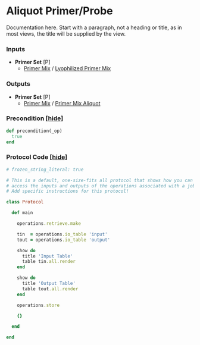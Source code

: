 # Aliquot Primer/Probe

Documentation here. Start with a paragraph, not a heading or title, as in most views, the title will be supplied by the view.
### Inputs


- **Primer Set** [P]  
  - <a href='#' onclick='easy_select("Sample Types", "Primer Mix")'>Primer Mix</a> / <a href='#' onclick='easy_select("Containers", "Lyophilized Primer Mix")'>Lyophilized Primer Mix</a>



### Outputs


- **Primer Set** [P]  
  - <a href='#' onclick='easy_select("Sample Types", "Primer Mix")'>Primer Mix</a> / <a href='#' onclick='easy_select("Containers", "Primer Mix Aliquot")'>Primer Mix Aliquot</a>

### Precondition <a href='#' id='precondition'>[hide]</a>
```ruby
def precondition(_op)
  true
end
```

### Protocol Code <a href='#' id='protocol'>[hide]</a>
```ruby
# frozen_string_literal: true

# This is a default, one-size-fits all protocol that shows how you can
# access the inputs and outputs of the operations associated with a job.
# Add specific instructions for this protocol!

class Protocol

  def main

    operations.retrieve.make

    tin  = operations.io_table 'input'
    tout = operations.io_table 'output'

    show do
      title 'Input Table'
      table tin.all.render
    end

    show do
      title 'Output Table'
      table tout.all.render
    end

    operations.store

    {}

  end

end

```
